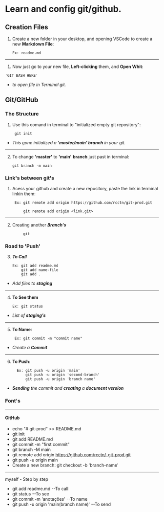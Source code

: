 # Learn and config git/github.

## Creation Files

1) Create a new folder in your desktop, and opening VSCode to create a new **Markdown File**:

       Ex: readme.md
---
  1) Now just go to your new file, **Left-clicking** them, and **Open Whit**:

    'GIT BASH HERE' 
  - *to open file in Terminal git.*

## Git/GitHub
### The Structure
  1) Use this comand in terminal to "initialized empty git repository": 

          git init 

  - *This gone initialized a **'*master/main' branch*** in your git.*
---  
  2)  To change **'master'** to **'main'** **branch** just past in terminal: 
      
          git branch -m main

### Link's between git's

1) Acess your github and create a new repository, paste the link in terminal linkin them:

        Ex: git remote add origin https://github.com/rcctn/git-prod.git 
        
            git remote add origin <link.git>
---            
2) Creating another ***Branch's***

            git 

### Road to 'Push' 

  3)  ***To Call***

          Ex: git add readme.md
              git add name-file
              git add .               
  - *Add files to **staging***
---
  4) **To See them** 

         Ex: git status 
  - *List of **staging's***
---
  5) **To Name**: 
      
          Ex: git commit -m "commit name"
  - *Create a **Commit*** 
---
  6) **To Push**:

           Ex: git push -u origin 'main'
               git push -u origin 'second-branch' 
               git push -u origin 'branch name'
- ***Sending** the commit and **creating** a **document version***
   
 
### Font's
---
#### GitHub
- echo "# git-prod" >> README.md
- git init
- git add README.md
- git commit -m "first commit"
- git branch -M main
- git remote add origin https://github.com/rcctn/-git-prod.git
- git push -u origin main
- Create a new branch: git checkout -b 'branch-name'

---

myself - Step by step

- git add readme.md                       --To call
- git status                              --To see
- git commit -m 'anotações'               --To name
- git push -u origin 'main(branch name)'  --To send
